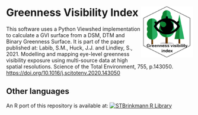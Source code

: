 # Greenness Visibility Index <img src="logo.png" align="right" height="139"/>

This software uses a Python Viewshed implementation to calculate a GVI surface from a DSM, DTM and Binary Greenness Surface. It is part of the paper published at:
Labib, S.M., Huck, J.J. and Lindley, S., 2021. Modelling and mapping eye-level greenness visibility exposure using multi-source data at high spatial resolutions. Science of the Total Environment, 755, p.143050. https://doi.org/10.1016/j.scitotenv.2020.143050

## Other languages
An R port of this repository is available at: [![STBrinkmann R Library](https://badgen.net/badge/STBrinkmann/R%20Library/blue?icon=github)](https://github.com/STBrinkmann/GVI)

